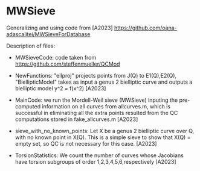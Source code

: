 # MWSieve

Generalizing and using code from [A2023] https://github.com/oana-adascalitei/MWSieveForDatabase 

Description of files:

- MWSieveCode: code taken from https://github.com/steffenmueller/QCMod

- NewFunctions: "ellproj" projects points from J(Q) to E1(Q),E2(Q), "BiellipticModel" takes as input a genus 2 bielliptic curve and outputs a bielliptic model y^2 = f(x^2) [A2023]

- MainCode: we run the Mordell-Weil sieve (MWSieve) inputing the pre-computed information on all curves from allcurves.m, which is successful in eliminating all the extra points resulted from the QC computations stored in fake_allcurves.m [A2023]

- sieve_with_no_known_points: Let X be a genus 2 bielliptic curve over Q, with no known point in X(Q). This is a simple sieve to show that X(Q) = empty set, so QC is not necessary for this case. [A2023]

- TorsionStatistics: We count the number of curves whose Jacobians have torsion subgroups of order 1,2,3,4,5,6,respectively [A2023]
